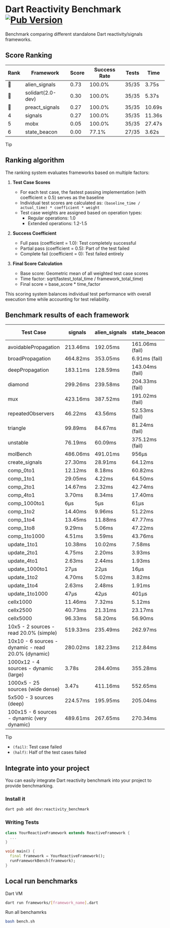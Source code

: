 # Dart Reactivity Benchmark [![Pub Version](https://img.shields.io/pub/v/reactivity_benchmark)](https://pub.dev/packages/reactivity_benchmark)

Benchmark comparing different standalone Dart reactivity/signals frameworks.

## Score Ranking

<!-- ranking start -->
| Rank | Framework | Score | Success Rate | Tests | Time |
|------|-----------|-------|--------------|-------|------|
| 🥇 | alien_signals | 0.73 | 100.0% | 35/35 | 3.75s |
| 🥈 | solidart(2.0-dev) | 0.30 | 100.0% | 35/35 | 5.37s |
| 🥉 | preact_signals | 0.27 | 100.0% | 35/35 | 10.69s |
| 4 | signals | 0.27 | 100.0% | 35/35 | 11.36s |
| 5 | mobx | 0.05 | 100.0% | 35/35 | 27.47s |
| 6 | state_beacon | 0.00 | 77.1% | 27/35 | 3.62s |

<!-- ranking end -->

> [!TIP]
> ## Ranking algorithm
>
> The ranking system evaluates frameworks based on multiple factors:
>
> 1. **Test Case Scores**
>    - For each test case, the fastest passing implementation (with coefficient ≥ 0.5) serves as the baseline
>    - Individual test scores are calculated as: `(baseline_time / actual_time) * coefficient * weight`
>    - Test case weights are assigned based on operation types:
>      - Regular operations: 1.0
>      - Extended operations: 1.2-1.5
>
> 2. **Success Coefficient**
>    - Full pass (coefficient = 1.0): Test completely successful
>    - Partial pass (coefficient = 0.5): Part of the test failed
>    - Complete fail (coefficient = 0): Test failed entirely
>
> 3. **Final Score Calculation**
>    - Base score: Geometric mean of all weighted test case scores
>    - Time factor: sqrt(fastest_total_time / framework_total_time)
>    - Final score = base_score * time_factor
>
> This scoring system balances individual test performance with overall execution time while accounting for test reliability.

## Benchmark results of each framework

<!-- test-case start -->
| Test Case | signals | alien_signals | state_beacon | solidart(2.0-dev) | preact_signals | mobx |
|---|---|---|---|---|---|---|
| avoidablePropagation | 213.46ms | 192.05ms | 161.06ms (fail) | 260.14ms | 208.76ms | 2.37s |
| broadPropagation | 464.82ms | 353.05ms | 6.91ms (fail) | 486.46ms | 456.83ms | 4.35s |
| deepPropagation | 183.11ms | 128.59ms | 143.04ms (fail) | 162.73ms | 179.85ms | 1.56s |
| diamond | 299.26ms | 239.58ms | 204.33ms (fail) | 359.87ms | 281.26ms | 2.42s |
| mux | 423.16ms | 387.52ms | 191.02ms (fail) | 452.11ms | 402.32ms | 1.81s |
| repeatedObservers | 46.22ms | 43.56ms | 52.53ms (fail) | 80.68ms | 40.48ms | 239.81ms |
| triangle | 99.89ms | 84.67ms | 81.24ms (fail) | 112.62ms | 98.97ms | 776.76ms |
| unstable | 76.19ms | 60.09ms | 375.12ms (fail) | 95.65ms | 76.25ms | 349.11ms |
| molBench | 486.06ms | 491.01ms | 956μs | 493.52ms | 487.08ms | 583.30ms |
| create_signals | 27.30ms | 28.91ms | 64.12ms | 78.86ms | 5.36ms | 52.15ms |
| comp_0to1 | 12.12ms | 8.18ms | 60.82ms | 26.54ms | 18.24ms | 18.98ms |
| comp_1to1 | 29.05ms | 4.22ms | 64.50ms | 49.47ms | 14.90ms | 32.26ms |
| comp_2to1 | 14.67ms | 2.32ms | 42.74ms | 38.18ms | 16.99ms | 8.87ms |
| comp_4to1 | 3.70ms | 8.34ms | 17.40ms | 4.19ms | 9.27ms | 27.06ms |
| comp_1000to1 | 6μs | 5μs | 61μs | 14μs | 5μs | 33μs |
| comp_1to2 | 14.40ms | 9.96ms | 51.22ms | 33.85ms | 28.27ms | 34.99ms |
| comp_1to4 | 13.45ms | 11.88ms | 47.77ms | 14.58ms | 25.31ms | 18.98ms |
| comp_1to8 | 9.29ms | 5.06ms | 47.22ms | 21.05ms | 13.72ms | 21.30ms |
| comp_1to1000 | 4.51ms | 3.59ms | 43.76ms | 14.23ms | 5.99ms | 15.12ms |
| update_1to1 | 10.38ms | 10.02ms | 7.58ms | 16.32ms | 9.56ms | 25.26ms |
| update_2to1 | 4.75ms | 2.20ms | 3.93ms | 8.03ms | 5.14ms | 11.17ms |
| update_4to1 | 2.63ms | 2.44ms | 1.93ms | 4.13ms | 2.69ms | 7.57ms |
| update_1000to1 | 27μs | 22μs | 16μs | 40μs | 21μs | 81μs |
| update_1to2 | 4.70ms | 5.02ms | 3.82ms | 8.36ms | 4.80ms | 14.01ms |
| update_1to4 | 2.63ms | 2.48ms | 1.91ms | 4.16ms | 2.50ms | 6.05ms |
| update_1to1000 | 47μs | 42μs | 401μs | 149μs | 49μs | 172μs |
| cellx1000 | 11.46ms | 7.32ms | 5.12ms | 16.22ms | 9.96ms | 70.30ms |
| cellx2500 | 40.73ms | 21.31ms | 23.17ms | 52.92ms | 31.54ms | 270.62ms |
| cellx5000 | 96.33ms | 58.20ms | 56.90ms | 135.59ms | 89.05ms | 554.23ms |
| 10x5 - 2 sources - read 20.0% (simple) | 519.33ms | 235.49ms | 262.97ms | 347.23ms | 512.19ms | 2.03s |
| 10x10 - 6 sources - dynamic - read 20.0% (dynamic) | 280.02ms | 182.23ms | 212.84ms | 247.84ms | 299.58ms | 1.53s |
| 1000x12 - 4 sources - dynamic (large) | 3.78s | 284.40ms | 355.28ms | 475.37ms | 3.84s | 1.88s |
| 1000x5 - 25 sources (wide dense) | 3.47s | 411.16ms | 552.65ms | 619.86ms | 2.78s | 3.50s |
| 5x500 - 3 sources (deep) | 224.57ms | 195.95ms | 205.04ms | 257.38ms | 248.44ms | 1.17s |
| 100x15 - 6 sources - dynamic (very dynamic) | 489.61ms | 267.65ms | 270.34ms | 387.55ms | 485.49ms | 1.73s |

<!-- test-case end -->

> [!TIP]
> - `(fail)`: Test case failed
> - `(half)`: Half of the test cases failed

## Integrate into your project

You can easily integrate Dart reactivity benchmark into your project to provide benchmarking.

### Install it

```bash
dart pub add dev:reactivity_benchmark
```

### Writing Tests

```dart
class YourReactiveFramework extends ReactiveFramework {
  ...
}

void main() {
  final framework = YourReactiveFramework();
  runFrameworkBench(framework);
}
```

## Local run benchmarks

Dart VM
```bash
dart run frameworks/[framework_name].dart
```

Run all benchamrks
```bash
bash bench.sh
```
